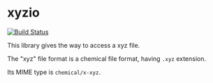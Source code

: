 # xyzio

[![Build Status](https://travis-ci.org/0ncorhynchus/rust_xyz.svg?branch=master)](https://travis-ci.org/0ncorhynchus/rust_xyz)

This library gives the way to access a xyz file.

The "xyz" file format is a chemical file format, having `.xyz` extension.

Its MIME type is `chemical/x-xyz`.
